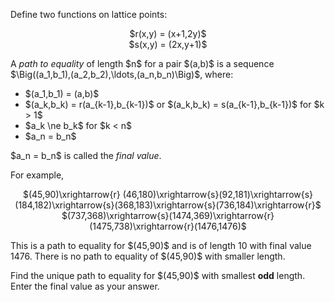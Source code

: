 <p>Define two functions on lattice points:</p>
<center>$r(x,y) = (x+1,2y)$</center>
<center>$s(x,y) = (2x,y+1)$</center>
<p>A <i>path to equality</i> of length $n$ for a pair $(a,b)$ is a sequence $\Big((a_1,b_1),(a_2,b_2),\ldots,(a_n,b_n)\Big)$, where:</p>
<ul>
<li>$(a_1,b_1) = (a,b)$</li>
<li>$(a_k,b_k) = r(a_{k-1},b_{k-1})$ or $(a_k,b_k) = s(a_{k-1},b_{k-1})$ for $k &gt; 1$</li>
<li>$a_k \ne b_k$ for $k &lt; n$</li>
<li>$a_n = b_n$</li>
</ul>
<p>$a_n = b_n$ is called the <i>final value</i>.</p>
<p>For example,</p>
<center>$(45,90)\xrightarrow{r} (46,180)\xrightarrow{s}(92,181)\xrightarrow{s}(184,182)\xrightarrow{s}(368,183)\xrightarrow{s}(736,184)\xrightarrow{r}$</center>
<center>$(737,368)\xrightarrow{s}(1474,369)\xrightarrow{r}(1475,738)\xrightarrow{r}(1476,1476)$</center>
<p>This is a path to equality for $(45,90)$ and is of length 10 with final value 1476. There is no path to equality of $(45,90)$ with smaller length.</p>
<p>Find the unique path to equality for $(45,90)$ with smallest <b>odd</b> length. Enter the final value as your answer.</p>

